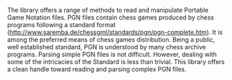 The library offers a range of methods to read and manipulate Portable Game Notation files. PGN files contain chess games produced by chess programs following a standard format (http://www.saremba.de/chessgml/standards/pgn/pgn-complete.htm). It is among the preferred means of chess games distribution. Being a public, well established standard, PGN is understood by many chess archive programs. Parsing simple PGN files is not difficult. However, dealing with some of the intricacies of the Standard is less than trivial. This library offers a clean handle toward reading and parsing complex PGN files.